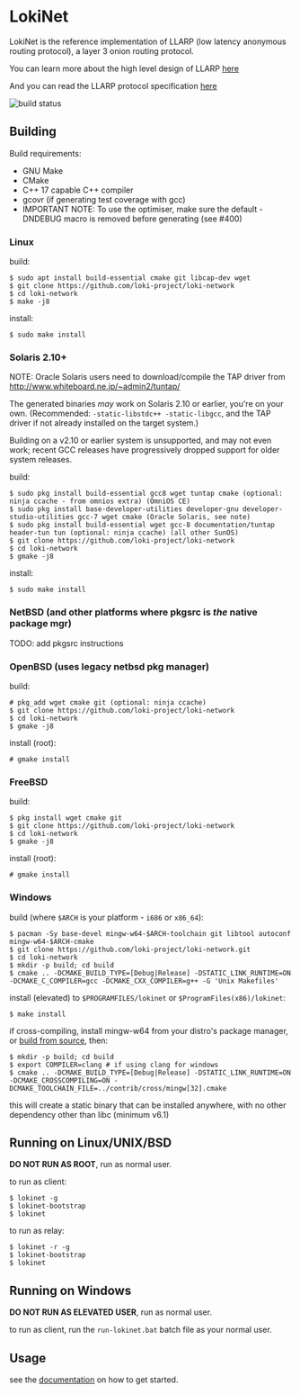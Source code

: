 # LokiNet

LokiNet is the reference implementation of LLARP (low latency anonymous routing protocol), a layer 3 onion routing protocol.

You can learn more about the high level design of LLARP [here](docs/high-level.txt)

And you can read the LLARP protocol specification [here](docs/proto_v0.txt)

![build status](https://gitlab.com/lokiproject/loki-network/badges/master/pipeline.svg "build status")

## Building

Build requirements:

* GNU Make
* CMake
* C++ 17 capable C++ compiler
* gcovr (if generating test coverage with gcc)
* IMPORTANT NOTE: To use the optimiser, make sure the default -DNDEBUG macro is removed before generating (see #400)

### Linux

build:

    $ sudo apt install build-essential cmake git libcap-dev wget
    $ git clone https://github.com/loki-project/loki-network
    $ cd loki-network
    $ make -j8

install:

    $ sudo make install

### Solaris 2.10+

NOTE: Oracle Solaris users need to download/compile the TAP driver from http://www.whiteboard.ne.jp/~admin2/tuntap/

The generated binaries _may_ work on Solaris 2.10 or earlier, you're on your own. (Recommended: `-static-libstdc++ -static-libgcc`, and the TAP driver if not already installed on the target system.)

Building on a v2.10 or earlier system is unsupported, and may not even work; recent GCC releases have progressively dropped support for older system releases.

build:

    $ sudo pkg install build-essential gcc8 wget tuntap cmake (optional: ninja ccache - from omnios extra) (OmniOS CE)
    $ sudo pkg install base-developer-utilities developer-gnu developer-studio-utilities gcc-7 wget cmake (Oracle Solaris, see note)
    $ sudo pkg install build-essential wget gcc-8 documentation/tuntap header-tun tun (optional: ninja ccache) (all other SunOS)
    $ git clone https://github.com/loki-project/loki-network
    $ cd loki-network
    $ gmake -j8

install:

    $ sudo make install


### NetBSD (and other platforms where pkgsrc is _the_ native package mgr)

TODO: add pkgsrc instructions

### OpenBSD (uses legacy netbsd pkg manager)

build:

    # pkg_add wget cmake git (optional: ninja ccache)
    $ git clone https://github.com/loki-project/loki-network
    $ cd loki-network
    $ gmake -j8

install (root):

    # gmake install

### FreeBSD

build:

    $ pkg install wget cmake git
    $ git clone https://github.com/loki-project/loki-network
    $ cd loki-network
    $ gmake -j8

install (root):

    # gmake install

### Windows

build (where `$ARCH` is your platform - `i686` or `x86_64`):

    $ pacman -Sy base-devel mingw-w64-$ARCH-toolchain git libtool autoconf mingw-w64-$ARCH-cmake
    $ git clone https://github.com/loki-project/loki-network.git
    $ cd loki-network
    $ mkdir -p build; cd build
    $ cmake .. -DCMAKE_BUILD_TYPE=[Debug|Release] -DSTATIC_LINK_RUNTIME=ON -DCMAKE_C_COMPILER=gcc -DCMAKE_CXX_COMPILER=g++ -G 'Unix Makefiles'

install (elevated) to `$PROGRAMFILES/lokinet` or `$ProgramFiles(x86)/lokinet`:

    $ make install

if cross-compiling, install mingw-w64 from your distro's package manager, or [build from source](https://sourceforge.net/p/mingw-w64/wiki2/Cross%20Win32%20and%20Win64%20compiler/), then:

    $ mkdir -p build; cd build
    $ export COMPILER=clang # if using clang for windows
    $ cmake .. -DCMAKE_BUILD_TYPE=[Debug|Release] -DSTATIC_LINK_RUNTIME=ON -DCMAKE_CROSSCOMPILING=ON -DCMAKE_TOOLCHAIN_FILE=../contrib/cross/mingw[32].cmake

this will create a static binary that can be installed anywhere, with no other dependency other than libc (minimum v6.1)

## Running on Linux/UNIX/BSD

**DO NOT RUN AS ROOT**, run as normal user.

to run as client:

    $ lokinet -g
    $ lokinet-bootstrap
    $ lokinet

to run as relay:

    $ lokinet -r -g
    $ lokinet-bootstrap
    $ lokinet


## Running on Windows

**DO NOT RUN AS ELEVATED USER**, run as normal user.

to run as client, run the `run-lokinet.bat` batch file as your normal user.


## Usage

see the [documentation](https://loki-project.github.io/loki-docs/Lokinet/LokinetOverview/) on how to get started.
